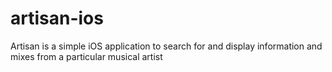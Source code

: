artisan-ios
===========

Artisan is a simple iOS application to search for and display information and mixes from a particular musical artist